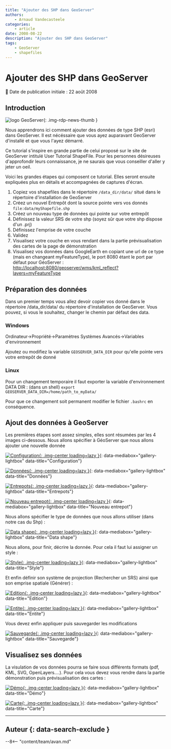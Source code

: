 ```yaml
---
title: "Ajouter des SHP dans GeoServer"
authors:
    - Arnaud Vandecasteele
categories:
    - article
date: 2008-08-22
description: "Ajouter des SHP dans GeoServer"
tags:
    - GeoServer
    - shapefiles
---
```


# Ajouter des SHP dans GeoServer

:calendar: Date de publication initiale : 22 août 2008

## Introduction

![logo GeoServer](https://cdn.geotribu.fr/img/logos-icones/logiciels_librairies/geoserver.png "logo GeoServer"){: .img-rdp-news-thumb }

Nous apprendrons ici comment ajouter des données de type SHP (esri) dans GeoServer. Il est nécéssaire que vous ayez auparavant GeoServer d'installé et que vous l'ayez démarré.

Ce tutorial s'inspire en grande partie de celui proposé sur le site de GeoServer intitulé User Tutorial ShapeFile. Pour les personnes désireuses d'approfondir leurs connaissance, je ne saurais que vous conseiller d'aller y jeter un oeil.

Voici les grandes étapes qui composent ce tutorial. Elles seront ensuite expliquées plus en détails et accompagnées de captures d'écran.

1. Copiez vos shapefiles dans le répertoire `/data_dir/data/` situé dans le répertoire d'installation de GeoServer
2. Créez un nouvel Entrepôt dont la source pointe vers vos donnés `file:data/myShapefile.shp`
3. Créez un nouveau type de données qui pointe sur votre entrepôt
4. Définissez la valeur SRS de votre shp (soyez sûr que votre shp dispose d'un .prj)
5. Définissez l'emprise de votre couche
6. Validez
7. Visualisez votre couche en vous rendant dans la partie prévisualisation des cartes de la page de démonstration
8. Visualisez vos données dans GoogleEarth en copiant une url de ce type (mais en changeant myFeatureType), le port 8080 étant le port par défaut pour GéoServer : <http://localhost:8080/geoserver/wms/kml_reflect?layers=myFeatureType>

## Préparation des données

Dans un premier temps vous allez devoir copier vos donné dans le répertoire /data_dir/data/ du répertoire d'installation de GeoServer. Vous pouvez, si vous le souhaitez, changer le chemin par défaut des data.

### Windows

Ordinateur->Propriété->Paramètres Systèmes Avancés->Variables d'environnement

Ajoutez ou modifiez la variable `GEOSERVER_DATA_DIR` pour qu'elle pointe vers votre entrepôt de donné

### Linux

Pour un changement temporaire il faut exporter la variable d'environnement DATA DIR : (dans un shell) `export GEOSERVER_DATA_DIR=/home/path_to_myData/`

Pour que ce changement soit permanent modifier le fichier `.bashrc` en conséquence.

## Ajout des données à GeoServer

Les premières étapes sont assez simples, elles sont résumées par les 4 images ci-dessous. Nous allons spécifier à GéoServer que nous allons ajouter une nouvelle donnée

[![Configuration](http://ks356007.kimsufi.com/arno/geotribu/img_site/tutoriaux/geoserver/configuration.jpg "Configuration"){: .img-center loading=lazy }](http://ks356007.kimsufi.com/arno/geotribu/img_site/tutoriaux/geoserver/configuration.jpg "Configuration"){: data-mediabox="gallery-lightbox" data-title="Configuration"}

[![Données](http://ks356007.kimsufi.com/arno/geotribu/img_site/tutoriaux/geoserver/donnees.jpg "Données"){: .img-center loading=lazy }](http://ks356007.kimsufi.com/arno/geotribu/img_site/tutoriaux/geoserver/donnees.jpg "Données"){: data-mediabox="gallery-lightbox" data-title="Données"}

[![Entrepots](http://ks356007.kimsufi.com/arno/geotribu/img_site/tutoriaux/geoserver/entrepots.jpg "Entrepots"){: .img-center loading=lazy }](http://ks356007.kimsufi.com/arno/geotribu/img_site/tutoriaux/geoserver/entrepots.jpg "Entrepots"){: data-mediabox="gallery-lightbox" data-title="Entrepots"}

[![Nouveau entrepot](http://ks356007.kimsufi.com/arno/geotribu/img_site/tutoriaux/geoserver/nouveau_entrepot.jpg "Nouveau entrepot"){: .img-center loading=lazy }](http://ks356007.kimsufi.com/arno/geotribu/img_site/tutoriaux/geoserver/nouveau_entrepot.jpg "Nouveau entrepot"){: data-mediabox="gallery-lightbox" data-title="Nouveau entrepot"}

Nous allons spécifier le type de données que nous allons utiliser (dans notre cas du Shp) :

[![Data shape](http://ks356007.kimsufi.com/arno/geotribu/img_site/tutoriaux/geoserver/data_shape.jpg "Data shape"){: .img-center loading=lazy }](http://ks356007.kimsufi.com/arno/geotribu/img_site/tutoriaux/geoserver/data_shape.jpg "Data shape"){: data-mediabox="gallery-lightbox" data-title="Data shape"}

Nous allons, pour finir, décrire la donnée. Pour cela il faut lui assigner un style :

[![Style](http://ks356007.kimsufi.com/arno/geotribu/img_site/tutoriaux/geoserver/style.jpg "Style"){: .img-center loading=lazy }](http://ks356007.kimsufi.com/arno/geotribu/img_site/tutoriaux/geoserver/style.jpg "Style"){: data-mediabox="gallery-lightbox" data-title="Style"}

Et enfin définir son système de projection (Rechercher un SRS) ainsi que son emprise spatiale (Générer) :

[![Edition](http://ks356007.kimsufi.com/arno/geotribu/img_site/tutoriaux/geoserver/edition.jpg "Edition"){: .img-center loading=lazy }](http://ks356007.kimsufi.com/arno/geotribu/img_site/tutoriaux/geoserver/edition.jpg "Edition"){: data-mediabox="gallery-lightbox" data-title="Edition"}

[![Entite](http://ks356007.kimsufi.com/arno/geotribu/img_site/tutoriaux/geoserver/entite.jpg "Entite"){: .img-center loading=lazy }](http://ks356007.kimsufi.com/arno/geotribu/img_site/tutoriaux/geoserver/entite.jpg "Entite"){: data-mediabox="gallery-lightbox" data-title="Entite"}

Vous devez enfin appliquer puis sauvegarder les modifications

[![Sauvegarde](http://ks356007.kimsufi.com/arno/geotribu/img_site/tutoriaux/geoserver/sauvegarde.jpg "Sauvegarde"){: .img-center loading=lazy }](http://ks356007.kimsufi.com/arno/geotribu/img_site/tutoriaux/geoserver/sauvegarde.jpg "Sauvegarde"){: data-mediabox="gallery-lightbox" data-title="Sauvegarde"}

## Visualisez ses données

La visulation de vos données pourra se faire sous différents formats (pdf, KML, SVG, OpenLayers....). Pour cela vous devez vous rendre dans la partie démonstration puis prévisualisation des cartes :

[![Démo](http://ks356007.kimsufi.com/arno/geotribu/img_site/tutoriaux/geoserver/demo.jpg "Démo"){: .img-center loading=lazy }](http://ks356007.kimsufi.com/arno/geotribu/img_site/tutoriaux/geoserver/demo.jpg "Démo"){: data-mediabox="gallery-lightbox" data-title="Démo"}

[![Carte](http://ks356007.kimsufi.com/arno/geotribu/img_site/tutoriaux/geoserver/carte.jpg "Carte"){: .img-center loading=lazy }](http://ks356007.kimsufi.com/arno/geotribu/img_site/tutoriaux/geoserver/carte.jpg "Carte"){: data-mediabox="gallery-lightbox" data-title="Carte"}

----

## Auteur {: data-search-exclude }

--8<-- "content/team/avan.md"
